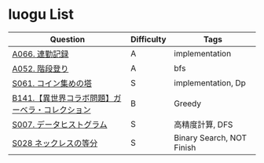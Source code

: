 # luogu List

| Question | Difficulty | Tags |
|---|---|---|
| [A066. 連勤記録](./paizajp/A066.%20連勤記録.md) | A | implementation |
| [A052. 階段登り](./paizajp/A052.%20階段登り.md) | A | bfs |
| [S061. コイン集めの塔](./paizajp/S061.%20コイン集めの塔.md) | S | implementation, Dp |
| [B141.【異世界コラボ問題】ガーベラ・コレクション](./paizajp/B141.【異世界コラボ問題】ガーベラ・コレクション.md) | B | Greedy |
| [S007. データヒストグラム](./paizajp/S007.%20データヒストグラム.md) | S | 高精度計算, DFS |
| [S028 ネックレスの等分](./paizajp/S028%20ネックレスの等分.md) | S | Binary Search, NOT Finish |
